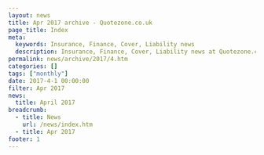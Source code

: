 ```yaml
---
layout: news
title: Apr 2017 archive - Quotezone.co.uk
page_title: Index
meta:
  keywords: Insurance, Finance, Cover, Liability news
  description: Insurance, Finance, Cover, Liability news at Quotezone.co.uk
permalink: news/archive/2017/4.htm
categories: []
tags: ["monthly"]
date: 2017-4-1 00:00:00
filter: Apr 2017
news:
  title: April 2017
breadcrumb:
  - title: News
    url: /news/index.htm
  - title: Apr 2017
footer: 1
---
```


